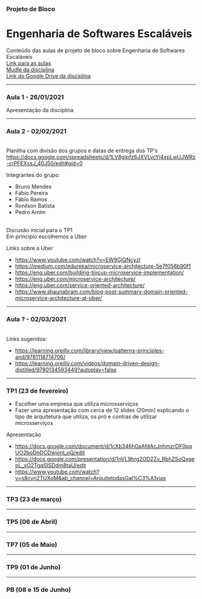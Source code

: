 ### Projeto de Bloco
# Engenharia de Softwares Escaláveis
Conteúdo das aulas de projeto de bloco sobre Engenharia de Softwares Escaláveis
<br>[Link para as aulas](https://infnet.zoom.us/j/97842073135)
<br>[Mudle da disciplina](https://lms.infnet.edu.br/moodle/course/view.php?id=3786)
<br>[Link do Google Drive da disciplina](https://drive.google.com/drive/folders/1kpzo5N1vVNATrzabrzvrKSMui9Q50YWt)

---

### Aula 1 - 26/01/2021
Apresentação da disciplina

---

### Aula 2 - 02/02/2021
<br>Planilha com divisão dos grupos e datas de entrega dos TP's
<br>https://docs.google.com/spreadsheets/d/1LV8glpfz6JXVLvcYj4xpLwUJWRz-crPFEXssJ_40J50/edit#gid=0

Integrantes do grupo:
* Bruno Mendes
* Fábio Pereira
* Fábio Ramos
* Ronilson Batista
* Pedro Amim

<br>Discusão inicial para o TP1
<br>Em príncipio escolhemos a Uber

Links sobre a Uber
* https://www.youtube.com/watch?v=EW9GjQNcyzI
* https://medium.com/edureka/microservice-architecture-5e7f056b90f1
* https://eng.uber.com/building-tincup-microservice-implementation/
* https://eng.uber.com/microservice-architecture/
* https://eng.uber.com/service-oriented-architecture/
* https://www.shaunabram.com/blog-post-summary-domain-oriented-microservice-architecture-at-uber/

---

### Aula ? - 02/03/2021
<br>Links sugeridos:
* https://learning.oreilly.com/library/view/patterns-principles-and/9781118714706/
* https://learning.oreilly.com/videos/domain-driven-design-distilled/9780134593449?autoplay=false

---

### TP1 (23 de fevereiro)
* Escolher uma empresa que utiliza microsserviços
* Fazer uma apresentação com cerca de 12 slides (20min) explicando o tipo de arquitetura que utiliza, os pró e contras de utilizar microsserviços

Apresentação
* https://docs.google.com/document/d/1cXb346h0aAfdAcJnhmzrDF0pqUO2boDnDCDwjonl_oQ/edit
* https://docs.google.com/presentation/d/1nVL9hrg2OD2Zv_RbhZSoQxgepL_xO2TgqSISDdm8taU/edit
* https://www.youtube.com/watch?v=s8cvn2TUXoM&ab_channel=ArquitetodasGal%C3%A1xias

---

### TP3 (23 de março)

---

### TP5 (06 de Abril)

---

### TP7 (05 de Maio)

---

### TP9 (01 de Junho)

---

### PB (08 e 15 de Junho)
